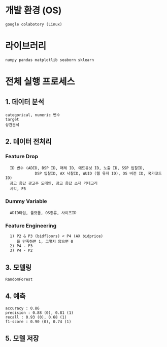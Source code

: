 # 개발 환경 (OS)
    google colabotory (Linux)

# 라이브러리
    numpy pandas matplotlib seaborn sklearn 

# 전체 실행 프로세스
## 1. 데이터 분석
    categorical, numeric 변수
    target
    상관분석

## 2. 데이터 전처리
### Feature Drop
      ID 변수 (ADID, DSP ID, 매체 ID, 애드유닛 ID, 노출 ID, SSP 입찰ID,
                 DSP 입찰ID, AX 낙찰ID, WUID (웹 유저 ID), OS 버전 ID, 국가코드 ID)
      광고 응답 광고주 도메인, 광고 응답 소재 카테고리
      시각, P5
      
### Dummy Variable
      ADID타입, 플랫폼, OS종류, 사이즈ID

### Feature Engineering
      1) P2 & P3 (bidfloors) < P4 (AX bidprice)
         를 만족하면 1, 그렇지 않으면 0
      2) P4 - P3
      3) P4 - P2

## 3. 모델링
    RandomForest

## 4. 예측
    accuracy : 0.86
    precision : 0.88 (0), 0.81 (1)
    recall : 0.93 (0), 0.68 (1)
    f1-score : 0.90 (0), 0.74 (1)
    
## 5. 모델 저장
